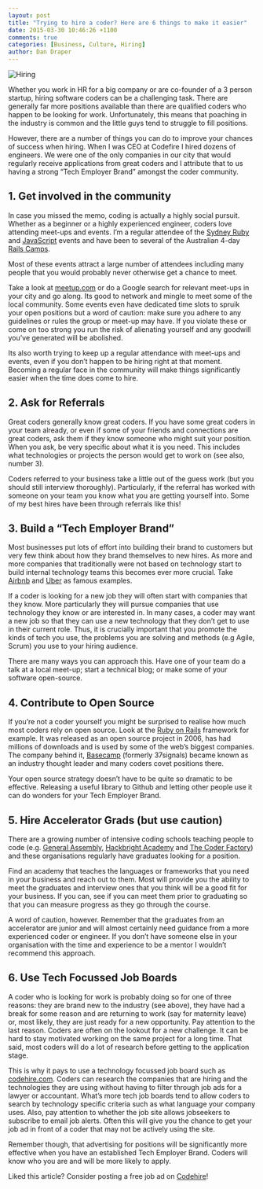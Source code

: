 ```yaml
---
layout: post
title: "Trying to hire a coder? Here are 6 things to make it easier"
date: 2015-03-30 10:46:26 +1100
comments: true
categories: [Business, Culture, Hiring] 
author: Dan Draper
---
```


![Hiring](/images/hiring.jpg)


Whether you work in HR for a big company or are co-founder of a 3 person startup, hiring software coders can be a challenging task. There are generally far more positions available than there are qualified coders who happen to be looking for work. Unfortunately, this means that poaching in the industry is common and the little guys tend to struggle to fill positions.

However, there are a number of things you can do to improve your chances of success when hiring. When I was CEO at Codefire I hired dozens of engineers. We were one of the only companies in our city that would regularly receive applications from great coders and I attribute that to us having a strong “Tech Employer Brand” amongst the coder community.


## 1. Get involved in the community

In case you missed the memo, coding is actually a highly social pursuit. Whether as a beginner or a highly experienced engineer, coders love attending meet-ups and events. I’m a regular attendee of the [Sydney Ruby](http://ruby.org.au/meetups/syd.html) and [JavaScript](http://www.sydjs.com) events and have been to several of the Australian 4-day [Rails Camps](http://railscamps.com/).

Most of these events attract a large number of attendees including many people that you would probably never otherwise get a chance to meet.

Take a look at [meetup.com](http://meetup.com) or do a Google search for relevant meet-ups in your city and go along. Its good to network and mingle to meet some of the local community. Some events even have dedicated time slots to spruik your open positions but a word of caution: make sure you adhere to any guidelines or rules the group or meet-up may have. If you violate these or come on too strong you run the risk of alienating yourself and any goodwill you’ve generated will be abolished.

Its also worth trying to keep up a regular attendance with meet-ups and events, even if you don’t happen to be hiring right at that moment. Becoming a regular face in the community will make things significantly easier when the time does come to hire.

## 2. Ask for Referrals

Great coders generally know great coders. If you have some great coders in your team already, or even if some of your friends and connections are great coders, ask them if they know someone who might suit your position. When you ask, be very specific about what it is you need. This includes what technologies or projects the person would get to work on (see also, number 3).

Coders referred to your business take a little out of the guess work (but you should still interview thoroughly). Particularly, if the referral has worked with someone on your team you know what you are getting yourself into. Some of my best hires have been through referrals like this!

## 3. Build a “Tech Employer Brand”

Most businesses put lots of effort into building their brand to customers but very few think about how they brand themselves to new hires. As more and more companies that traditionally were not based on technology start to build internal technology teams this becomes ever more crucial. Take [Airbnb](http://airbnb.com) and [Uber](http://uber.com) as famous examples.

If a coder is looking for a new job they will often start with companies that they know. More particularly they will pursue companies that use technology they know or are interested in. In many cases, a coder may want a new job so that they can use a new technology that they don’t get to use in their current role. Thus, it is crucially important that you promote the kinds of tech you use, the problems you are solving and methods (e.g Agile, Scrum) you use to your hiring audience.

There are many ways you can approach this. Have one of your team do a talk at a local meet-up; start a technical blog; or make some of your software open-source.

## 4. Contribute to Open Source

If you’re not a coder yourself you might be surprised to realise how much most coders rely on open source. Look at the [Ruby on Rails](http://www.rubyonrails.org) framework for example. It was released as an open source project in 2006, has had millions of downloads and is used by some of the web’s biggest companies. The company behind it, [Basecamp](https://basecamp.com/) (formerly 37signals) became known as an industry thought leader and many coders covet positions there.

Your open source strategy doesn’t have to be quite so dramatic to be effective. Releasing a useful library to Github and letting other people use it can do wonders for your Tech Employer Brand.

## 5. Hire Accelerator Grads (but use caution)

There are a growing number of intensive coding schools teaching people to code (e.g. [General Assembly](https://generalassemb.ly/), [Hackbright Academy](http://hackbrightacademy.com/) and [The Coder Factory](http://coderfactory.com)) and these organisations regularly have graduates looking for a position.

Find an academy that teaches the languages or frameworks that you need in your business and reach out to them. Most will provide you the ability to meet the graduates and interview ones that you think will be a good fit for your business. If you can, see if you can meet them prior to graduating so that you can measure progress as they go through the course.

A word of caution, however. Remember that the graduates from an accelerator are junior and will almost certainly need guidance from a more experienced coder or engineer. If you don’t have someone else in your organisation with the time and experience to be a mentor I wouldn’t recommend this approach.

## 6. Use Tech Focussed Job Boards

A coder who is looking for work is probably doing so for one of three reasons: they are brand new to the industry (see above), they have had a break for some reason and are returning to work (say for maternity leave) or, most likely, they are just ready for a new opportunity. Pay attention to the last reason. Coders are often on the lookout for a new challenge. It can be hard to stay motivated working on the same project for a long time. That said, most coders will do a lot of research before getting to the application stage.

This is why it pays to use a technology focussed job board such as [codehire.com](http://www.codehire.com). Coders can research the companies that are hiring and the technologies they are using without having to filter through job ads for a lawyer or accountant. What’s more tech job boards tend to allow coders to search by technology specific criteria such as what language your company uses. Also, pay attention to whether the job site allows jobseekers to subscribe to email job alerts. Often this will give you the chance to get your job ad in front of a coder that may not be actively using the site.

Remember though, that advertising for positions will be significantly more effective when you have an established Tech Employer Brand. Coders will know who you are and will be more likely to apply.



Liked this article? Consider posting a free job ad on [Codehire](http://www.codehire.com/employers)!

